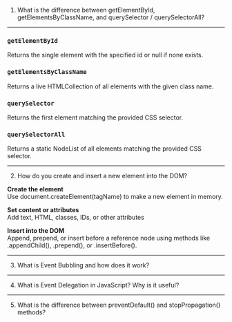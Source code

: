 1. What is the difference between getElementById, getElementsByClassName, and querySelector / querySelectorAll?
---
### `getElementById`
Returns the single element with the specified id or null if none exists.
### `getElementsByClassName`
Returns a live HTMLCollection of all elements with the given class name.
### `querySelector`
Returns the first element matching the provided CSS selector.
### `querySelectorAll`
Returns a static NodeList of all elements matching the provided CSS selector.

---

2. How do you create and insert a new element into the DOM?


**Create the element**  
   Use document.createElement(tagName) to make a new element in memory.

**Set content or attributes**  
   Add text, HTML, classes, IDs, or other attributes 

**Insert into the DOM**  
   Append, prepend, or insert before a reference node using methods like .appendChild(), .prepend(), or .insertBefore().
   
---

3. What is Event Bubbling and how does it work?

---

4. What is Event Delegation in JavaScript? Why is it useful?

---

5. What is the difference between preventDefault() and stopPropagation() methods?
